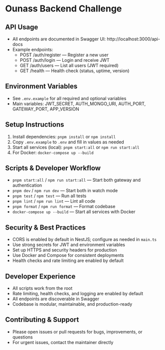 # Ounass Backend Challenge

## API Usage

- All endpoints are documented in Swagger UI: http://localhost:3000/api-docs
- Example endpoints:
  - POST /auth/register — Register a new user
  - POST /auth/login — Login and receive JWT
  - GET /auth/users — List all users (JWT required)
  - GET /health — Health check (status, uptime, version)

## Environment Variables

- See `.env.example` for all required and optional variables
- Main variables: JWT_SECRET, AUTH_MONGO_URI, AUTH_PORT, GATEWAY_PORT, APP_VERSION

## Setup Instructions

1. Install dependencies: `pnpm install` or `npm install`
2. Copy `.env.example` to `.env` and fill in values as needed
3. Start all services (local): `pnpm start:all` or `npm run start:all`
4. For Docker: `docker-compose up --build`

## Scripts & Developer Workflow

- `pnpm start:all` / `npm run start:all` — Start both gateway and authentication
- `pnpm dev` / `npm run dev` — Start both in watch mode
- `pnpm test` / `npm test` — Run all tests
- `pnpm lint` / `npm run lint` — Lint all code
- `pnpm format` / `npm run format` — Format codebase
- `docker-compose up --build` — Start all services with Docker

## Security & Best Practices

- CORS is enabled by default in NestJS; configure as needed in `main.ts`
- Use strong secrets for JWT and environment variables
- Set up HTTPS and security headers for production
- Use Docker and Compose for consistent deployments
- Health checks and rate limiting are enabled by default

## Developer Experience

- All scripts work from the root
- Rate limiting, health checks, and logging are enabled by default
- All endpoints are discoverable in Swagger
- Codebase is modular, maintainable, and production-ready

## Contributing & Support

- Please open issues or pull requests for bugs, improvements, or questions
- For urgent issues, contact the maintainer directly
